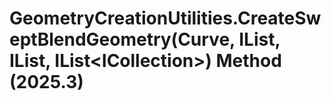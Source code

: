 # GeometryCreationUtilities.CreateSweptBlendGeometry(Curve, IList<Double>, IList<CurveLoop>, IList<ICollection<VertexPair>>) Method (2025.3)

﻿